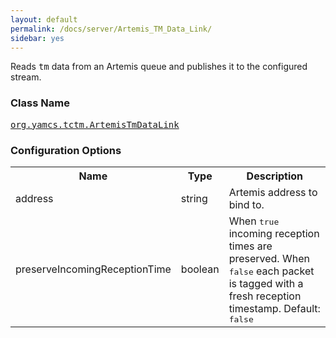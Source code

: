 ```yaml
---
layout: default
permalink: /docs/server/Artemis_TM_Data_Link/
sidebar: yes
---
```


Reads <tt>tm</tt> data from an Artemis queue and publishes it to the configured stream.

### Class Name
[<tt>org.yamcs.tctm.ArtemisTmDataLink</tt>](https://javadoc.io/page/org.yamcs/yamcs-core/latest/org/yamcs/tctm/ArtemisTmDataLink.html)

### Configuration Options

<table class="inline">
  <tr>
    <th>Name</th>
    <th>Type</th>
    <th>Description</th>
  </tr>
  <tr>
    <td class="code">address</td>
    <td class="code">string</td>
    <td>
      Artemis address to bind to.
    </td>
  </tr>
  <tr>
    <td class="code">preserveIncomingReceptionTime</td>
    <td class="code">boolean</td>
    <td>
      When <tt>true</tt> incoming reception times are preserved. When <tt>false</tt> each packet is tagged with a fresh reception timestamp. Default: <tt>false</tt>
    </td>
  </tr>
</table>
